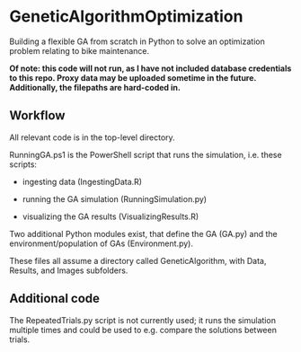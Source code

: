 # GeneticAlgorithmOptimization

Building a flexible GA from scratch in Python to solve an optimization problem relating to bike maintenance. 

**Of note: this code will not run, as I have not included database credentials to this repo. Proxy data may be uploaded sometime in the future. Additionally, the filepaths are hard-coded in.**  

## Workflow

All relevant code is in the top-level directory. 

RunningGA.ps1 is the PowerShell script that runs the simulation, i.e. these scripts:

* ingesting data (IngestingData.R)

* running the GA simulation (RunningSimulation.py)

* visualizing the GA results (VisualizingResults.R)

Two additional Python modules exist, that define the GA (GA.py) and the environment/population of GAs (Environment.py). 

These files all assume a directory called GeneticAlgorithm, with Data, Results, and Images subfolders. 

## Additional code

The RepeatedTrials.py script is not currently used; it runs the simulation multiple times and could be used to e.g. compare the solutions between trials. 
